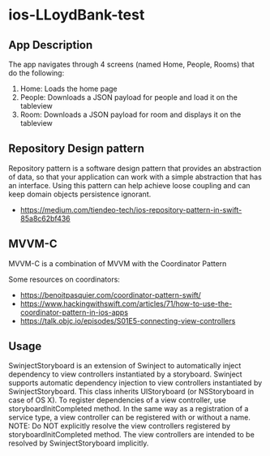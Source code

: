 # ios-LLoydBank-test

## App Description

The app navigates through 4 screens (named Home, People, Rooms) that do the following:

1. Home: Loads the home page
2. People: Downloads a JSON payload for people and load it on the tableview
3. Room: Downloads a JSON payload for room and displays it on the tableview

## Repository Design pattern
Repository pattern is a software design pattern that provides an abstraction of data, so that your application can work with a simple abstraction that has an interface. Using this pattern can help achieve loose coupling and can keep domain objects persistence ignorant.

* https://medium.com/tiendeo-tech/ios-repository-pattern-in-swift-85a8c62bf436


## MVVM-C 

MVVM-C is a combination of MVVM with the Coordinator Pattern

Some resources on coordinators:

* https://benoitpasquier.com/coordinator-pattern-swift/
* https://www.hackingwithswift.com/articles/71/how-to-use-the-coordinator-pattern-in-ios-apps
* https://talk.objc.io/episodes/S01E5-connecting-view-controllers

## Usage

SwinjectStoryboard is an extension of Swinject to automatically inject dependency to view controllers instantiated by a storyboard.
Swinject supports automatic dependency injection to view controllers instantiated by SwinjectStoryboard. This class inherits UIStoryboard (or NSStoryboard in case of OS X). To register dependencies of a view controller, use storyboardInitCompleted method. In the same way as a registration of a service type, a view controller can be registered with or without a name. NOTE: Do NOT explicitly resolve the view controllers registered by storyboardInitCompleted method. The view controllers are intended to be resolved by SwinjectStoryboard implicitly.

